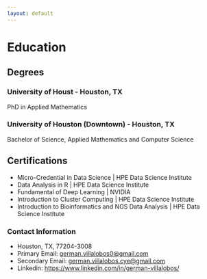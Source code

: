 ```yaml
---
layout: default
---
```


# Education 

## Degrees

### University of Houst - Houston, TX
PhD in Applied Mathematics

### University of Houston (Downtown) - Houston, TX
Bachelor of Science, Applied Mathematics and Computer Science

## Certifications

- Micro-Credential in Data Science | HPE Data Science Institute
- Data Analysis in R | HPE Data Science Institute
- Fundamental of Deep Learning | NVIDIA
- Introduction to Cluster Computing | HPE Data Science Institute
- Introduction to Bioinformatics and NGS Data Analysis | HPE Data Science Institute


### Contact Information
- Houston, TX, 77204-3008
- Primary Email: german.villalobos0@gmail.com
- Secondary Email: german.villalobos.cye@gmail.com
- Linkedin: https://www.linkedin.com/in/german-villalobos/


